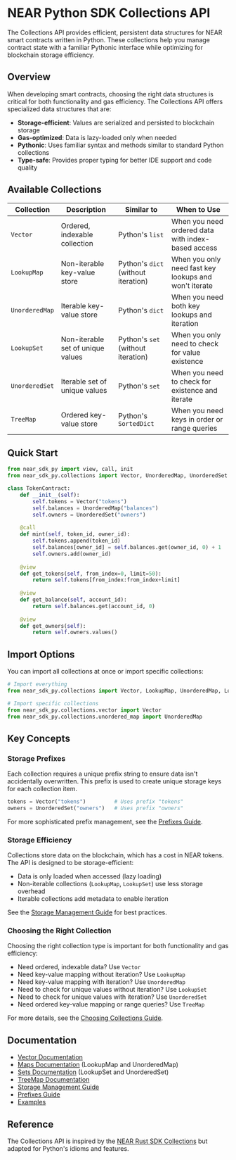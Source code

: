 # NEAR Python SDK Collections API

The Collections API provides efficient, persistent data structures for NEAR smart contracts written in Python. These collections help you manage contract state with a familiar Pythonic interface while optimizing for blockchain storage efficiency.

## Overview

When developing smart contracts, choosing the right data structures is critical for both functionality and gas efficiency. The Collections API offers specialized data structures that are:

- **Storage-efficient**: Values are serialized and persisted to blockchain storage
- **Gas-optimized**: Data is lazy-loaded only when needed
- **Pythonic**: Uses familiar syntax and methods similar to standard Python collections 
- **Type-safe**: Provides proper typing for better IDE support and code quality

## Available Collections

| Collection | Description | Similar to | When to Use |
|------------|-------------|------------|-------------|
| `Vector` | Ordered, indexable collection | Python's `list` | When you need ordered data with index-based access |
| `LookupMap` | Non-iterable key-value store | Python's `dict` (without iteration) | When you only need fast key lookups and won't iterate |
| `UnorderedMap` | Iterable key-value store | Python's `dict` | When you need both key lookups and iteration |
| `LookupSet` | Non-iterable set of unique values | Python's `set` (without iteration) | When you only need to check for value existence |
| `UnorderedSet` | Iterable set of unique values | Python's `set` | When you need to check for existence and iterate |
| `TreeMap` | Ordered key-value store | Python's `SortedDict` | When you need keys in order or range queries |

## Quick Start

```python
from near_sdk_py import view, call, init
from near_sdk_py.collections import Vector, UnorderedMap, UnorderedSet

class TokenContract:
    def __init__(self):
        self.tokens = Vector("tokens")
        self.balances = UnorderedMap("balances")
        self.owners = UnorderedSet("owners")
    
    @call
    def mint(self, token_id, owner_id):
        self.tokens.append(token_id)
        self.balances[owner_id] = self.balances.get(owner_id, 0) + 1
        self.owners.add(owner_id)
    
    @view
    def get_tokens(self, from_index=0, limit=50):
        return self.tokens[from_index:from_index+limit]
    
    @view
    def get_balance(self, account_id):
        return self.balances.get(account_id, 0)
    
    @view
    def get_owners(self):
        return self.owners.values()
```

## Import Options

You can import all collections at once or import specific collections:

```python
# Import everything
from near_sdk_py.collections import Vector, LookupMap, UnorderedMap, LookupSet, UnorderedSet, TreeMap

# Import specific collections
from near_sdk_py.collections.vector import Vector
from near_sdk_py.collections.unordered_map import UnorderedMap
```

## Key Concepts

### Storage Prefixes

Each collection requires a unique prefix string to ensure data isn't accidentally overwritten. This prefix is used to create unique storage keys for each collection item.

```python
tokens = Vector("tokens")         # Uses prefix "tokens"
owners = UnorderedSet("owners")   # Uses prefix "owners"
```

For more sophisticated prefix management, see the [Prefixes Guide](prefixes.md).

### Storage Efficiency

Collections store data on the blockchain, which has a cost in NEAR tokens. The API is designed to be storage-efficient:

- Data is only loaded when accessed (lazy loading)
- Non-iterable collections (`LookupMap`, `LookupSet`) use less storage overhead
- Iterable collections add metadata to enable iteration

See the [Storage Management Guide](storage_management.md) for best practices.

### Choosing the Right Collection

Choosing the right collection type is important for both functionality and gas efficiency:

- Need ordered, indexable data? Use `Vector`
- Need key-value mapping without iteration? Use `LookupMap`
- Need key-value mapping with iteration? Use `UnorderedMap`
- Need to check for unique values without iteration? Use `LookupSet`
- Need to check for unique values with iteration? Use `UnorderedSet`
- Need ordered key-value mapping or range queries? Use `TreeMap`

For more details, see the [Choosing Collections Guide](choosing.md).

## Documentation

- [Vector Documentation](vector.md)
- [Maps Documentation](maps.md) (LookupMap and UnorderedMap)
- [Sets Documentation](sets.md) (LookupSet and UnorderedSet)
- [TreeMap Documentation](tree_map.md)
- [Storage Management Guide](storage_management.md)
- [Prefixes Guide](prefixes.md)
- [Examples](examples/)

## Reference

The Collections API is inspired by the [NEAR Rust SDK Collections](https://docs.near.org/build/smart-contracts/anatomy/collections) but adapted for Python's idioms and features.